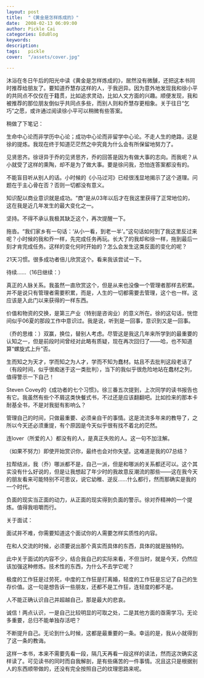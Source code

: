 ```yaml
---
layout: post  
title:  "《黄金是怎样炼成的》"
date:  2008-02-13 06:09:00
author: Pickle Cai  
categories: EduBlog  
keywords: 
description:   
tags:	pickle   
cover:  "/assets/cover.jpg"  

---
```


沐浴在冬日午后的阳光中读《黄金是怎样炼成的》，居然没有微醺，还把这本书同时推荐给朋友了。要知道乔慧存这样的人，于我迥异。因为意外地发现我和徐小平的共同点不仅仅在于籍贯，比如追求灵动，比如人文方面的兴趣。顺便发现，我和被推荐的那位朋友倒似乎共同点多些，而别人则和乔慧存更相象。关于往日“乞巧”之愿，或许通过阅读徐小平可以稍微有些答案。



稍做了下笔记：





生命中心论而非学历中心论；成功中心论而非留学中心论。不走人生的绝路，这是徐的提炼。我现在终于知道茫茫然之中究竟为什么会有所保留地努力了。 

见贤思齐。徐讶异于乔的见贤思齐，乔的回答是因为有做大事的志向。而我呢？从小就受了这样的熏陶，却不是为了做大事。要是徐问我，恐怕连答案都没有的。 

不能盲目听从别人的话。小时候的《小马过河》已经很浅显地揭示了这个道理。问题在于主心骨在否？否则一切都没有意义。 

知识配以商业意识就是成功。“商”是从03年以后才在我这里获得了正常地位的，这在我是近几年发生的最大变化之一。 

坚持。不得不承认我极其缺乏这个，再次提醒一下。 

拖沓。“我们家乡有一句话：‘从小一看，到老一半’。”这句话如何到了我这里反过来呢？小时候的我和乔一样，先完成任务再玩。长大了的我却和徐一样，拖到最后一刻才肯完成任务。这样的变化何时开始的？怎么会发生这类反面的变化的呢？ 

21天习惯。很多成功者倍儿欣赏这个。看来我该尝试一下。

待续……（16日继续：）





真正的人脉关系。我虽然一直欣赏这个，但是从来也没像一个管理者那样去积累。并不是说只有管理者需要积累，而是，人生的一切都需要去管理，这个也一样。这应该是入此门以来获得的一样东西。 

价值和物资的交换，是第三产业（特别是咨询业）的意义所在。徐的这句话，恍惚间似乎06夏的那段工作中意识过。我是说，听到是一回事，意识到又是一回事。 

（乔的思维：）双赢，换位，替别人考虑。尽管这是我这几年来所学到的最重要的认知之一，但是前段时间曾经对此略有质疑，现在再次回归了——哈，也不知道算“螺旋式上升”否。 

生而知之为天才，学而知之为人才，学而不知为蠢材。姑且不去批判这段老话了（有段时间，似乎很痴迷于这一类批判），当下的我似乎很危险地站在蠢材之列，值得警示一下自己！ 

Steven Covey的《成功者的七个习惯》。徐三番五次提到，上次同学的读书报告也有它。我虽然有些个不屑这类快餐式书，不过还是应该翻翻吧。比如捡来的那本卡耐基全书，不是对我挺有影响么？ 

管理自己的时间，只做最重要、必须亲自干的事情。这是流流多年来的教导了，之所以今天还必须重提，有个原因是今天似乎很有找不着北的茫然。 

连lover（所爱的人）都没有的人，是真正失败的人。这一句不加注解。 

（如果不努力）即使开始赏识你，最终也会对你失望。这难道是我的07总结？ 

拉帮结派，我（乔）哪派都不是，自己一派，但是和哪派的关系都还可以。这个其实没有什么好说的，但是让我想起了年少时的我故意反潮流的那些——这在我今天的朋友看来可能特别不可思议，说它幼稚、逆反……什么都行，然而那确实是我的一个时代。 

负面的现实当正面的动力，从正面的现实得到负面的警示。徐对乔精神的一个提炼。值得我咀嚼而行。 

关于面试： 



面试并不难，你需要知道这个面试你的人需要怎样实质性的内容。 

在和人交流的时候，必须要说出那个真实而具体的东西，具体的就是独特的。 

此中关于面试的内容不少，结合我自己的实际来看，不但当时，就是今天，仍然应该加强这种修炼。技术性的东西，为什么不去学它呢？

极度的工作狂是过劳死，中度的工作狂是打离婚，轻度的工作狂是忘记了自己的生存价值。这一句是想告诉一些朋友，还都不是工作狂，连轻度的都不是。 

人不能正确认识自己并超越自己，那是最大的悲哀。 

诚信！两点认识，一是自己比较明显的可取之处，二是其他方面的亟需学习。无论多重要，总归不能单独存活吧？ 

不断提升自己。无论到什么时候，这都是最重要的一条。幸运的是，我从小就得到了这一条的教诲。

这样一本书，本来不需要先看一段，隔几天再看一段这样的读法，然而这次确实这样读了。可见读书的同时而自我解剖，是有些痛苦的一件事情。况且这只是根据别人的东西顺带做的，还没有完全按照自己的纹理思路来呢。



		    
